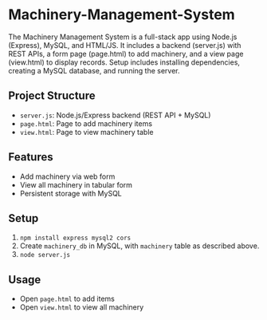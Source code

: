 # Machinery-Management-System
The Machinery Management System is a full-stack app using Node.js (Express), MySQL, and HTML/JS. It includes a backend (server.js) with REST APIs, a form page (page.html) to add machinery, and a view page (view.html) to display records. Setup includes installing dependencies, creating a MySQL database, and running the server.

## Project Structure

- `server.js`: Node.js/Express backend (REST API + MySQL)
- `page.html`: Page to add machinery items
- `view.html`: Page to view machinery table

## Features

- Add machinery via web form
- View all machinery in tabular form
- Persistent storage with MySQL

## Setup
1. `npm install express mysql2 cors`
2. Create `machinery_db` in MySQL, with `machinery` table as described above.
3. `node server.js`

## Usage

- Open `page.html` to add items
- Open `view.html` to view all machinery
